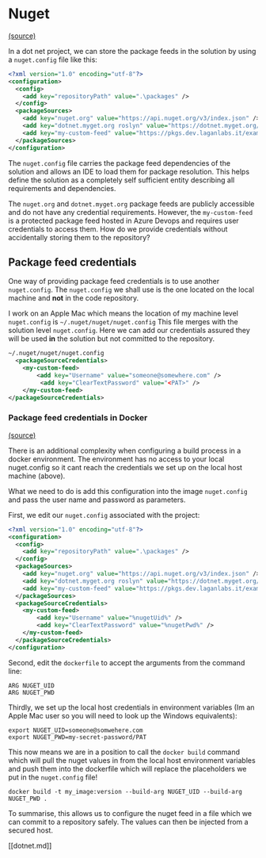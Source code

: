 # Nuget 

[(source)](https://docs.microsoft.com/en-us/nuget/reference/nuget-config-file#packagesourcecredentials)

In a dot net project, we can store the package feeds in the solution by using a `nuget.config` file like this:

```xml
<?xml version="1.0" encoding="utf-8"?>
<configuration>
  <config>
    <add key="repositoryPath" value=".\packages" />
  </config>
  <packageSources>
    <add key="nuget.org" value="https://api.nuget.org/v3/index.json" />
    <add key="dotnet.myget.org roslyn" value="https://dotnet.myget.org/F/roslyn/api/v3/index.json" />
    <add key="my-custom-feed" value="https://pkgs.dev.laganlabs.it/examples/_packaging/my-custom-feed/nuget/v3/index.json" />
  </packageSources>
</configuration>
```

The `nuget.config` file carries the package feed dependencies of the solution and allows an IDE to load them for package resolution.  This helps define the solution as a completely self sufficient entity describing all requirements and dependencies.

The `nuget.org` and `dotnet.myget.org` package feeds are publicly accessible and do not have any credential requirements.  However, the `my-custom-feed` is a protected package feed hosted in Azure Devops and requires user credentials to access them.  How do we provide credentials without accidentally storing them to the repository?

## Package feed credentials 

One way of providing package feed credentials is to use another `nuget.config`.  The `nuget.config` we shall use is the one located on the local machine and **not** in the code repository.

I work on an Apple Mac which means the location of my machine level `nuget.config` is `~/.nuget/nuget/nuget.config`  This file merges with the solution level `nuget.config`.  Here we can add our credentials 
assured they will be used **in** the solution but not committed to the repository.

```xml
~/.nuget/nuget/nuget.config
  <packageSourceCredentials>
    <my-custom-feed>
        <add key="Username" value="someone@somewhere.com" />
         <add key="ClearTextPassword" value="<PAT>" />
    </my-custom-feed>
</packageSourceCredentials>
```

### Package feed credentials in Docker 

[(source)](https://github.com/dotnet/dotnet-docker/blob/master/documentation/scenarios/nuget-credentials.md)

There is an additional complexity when configuring a build process in a docker environment.  The environment has no access to your local nuget.config so it cant reach the credentials we set up on the local host machine (above).

What we need to do is add this configuration into the image `nuget.config` and pass the user name and password as parameters.

First, we edit our `nuget.config` associated with the project:

```xml
<?xml version="1.0" encoding="utf-8"?>
<configuration>
  <config>
    <add key="repositoryPath" value=".\packages" />
  </config>
  <packageSources>
    <add key="nuget.org" value="https://api.nuget.org/v3/index.json" />
    <add key="dotnet.myget.org roslyn" value="https://dotnet.myget.org/F/roslyn/api/v3/index.json" />
    <add key="my-custom-feed" value="https://pkgs.dev.laganlabs.it/examples/_packaging/my-custom-feed/nuget/v3/index.json" />
  </packageSources>
  <packageSourceCredentials>
    <my-custom-feed>
        <add key="Username" value="%nugetUid%" />
        <add key="ClearTextPassword" value="%nugetPwd%" />
    </my-custom-feed>
  </packageSourceCredentials>
</configuration>
```
Second, edit the `dockerfile` to accept the arguments from the command line:

```
ARG NUGET_UID
ARG NUGET_PWD
```

Thirdly, we set up the local host credentials in environment variables (Im an Apple Mac user so you will need to look up the Windows equivalents):

```
export NUGET_UID=someone@somwehere.com
export NUGET_PWD=my-secret-password/PAT
```

This now means we are in a position to call the `docker build` command which will pull the nuget values in from the local host environment variables and push them into the dockerfile which will replace the placeholders we put in the `nuget.config` file!

`docker build -t my_image:version --build-arg NUGET_UID --build-arg NUGET_PWD .`


To summarise, this allows us to configure the nuget feed in a file which we can commit to a repository safely.  The values can then be injected from a secured host.

[[dotnet.md]]
